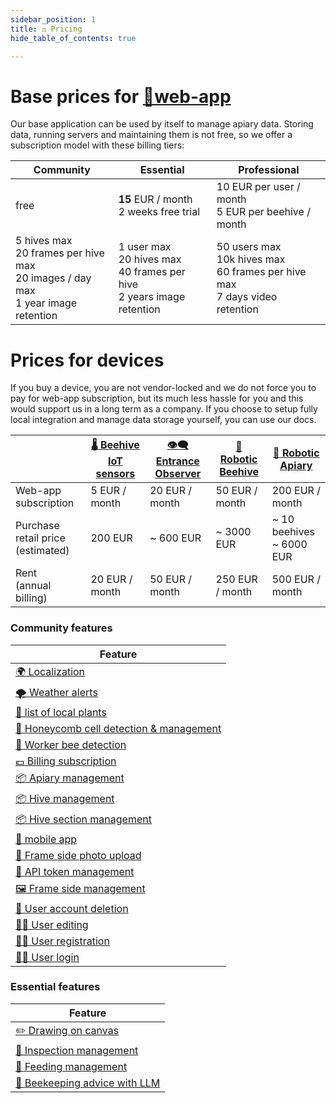 ```yaml
---
sidebar_position: 1
title: ⚖️ Pricing
hide_table_of_contents: true

---
```

# Base prices for [📱web-app](📱Web-app/📱Web-app.md)
Our base application can be used by itself to manage apiary data. Storing data, running servers and maintaining them is not free, so we offer a subscription model with these billing tiers: 

| **Community**                                                                                           | **Essential**                                                                           | **Professional**                                                                              |
| ------------------------------------------------------------------------------------------------------- | --------------------------------------------------------------------------------------- | --------------------------------------------------------------------------------------------- |
| free                                                                                                    | **15** EUR / month<br />2 weeks free trial                                              | 10 EUR per user / month<br />5 EUR per beehive / month                                        |
| 5 hives max<br />20 frames per hive max  <br />20 images / day max  <br />1 year image retention <br /> | 1 user max  <br />20 hives max  <br />40 frames per hive  <br />2 years image retention | 50 users max  <br />10k hives max  <br />60 frames per hive max  <br />7 days video retention |

# Prices for devices
If you buy a device, you are not vendor-locked and we do not force you to pay for web-app subscription, but its much less hassle for you and this would support us in a long term as a company. If you choose to setup fully local integration and manage data storage yourself, you can use our docs.

|                                          | [🌡️ Beehive IoT sensors](🌡️%20Beehive%20IoT%20sensors/🌡️%20Beehive%20IoT%20sensors.md) | [👁️‍🗨️ Entrance Observer](👁️‍🗨️%20Entrance%20Observer/👁️‍🗨️%20Entrance%20Observer.md) | [🧿 Robotic Beehive](🧿%20Robotic%20Beehive/🧿%20Robotic%20Beehive.md) | [🪬 Robotic Apiary](🪬%20Robotic%20Apiary/🪬%20Robotic%20Apiary.md) |
| ---------------------------------------- | ----------------------------------------------------------------------------------------- | ------------------------------------------------------------------------------------------- | ---------------------------------------------------------------------- | ------------------------------------------------------------------- |
| Web-app subscription                     | 5 EUR / month                                                                             | 20 EUR / month                                                                              | 50 EUR / month                                                         | 200 EUR / month                                                     |
| Purchase retail price  <br />(estimated) | 200 EUR                                                                                   | ~ 600 EUR                                                                                   | ~ 3000 EUR                                                             | ~ 10 beehives  <br />~ 6000 EUR                                     |
| Rent  <br />(annual billing)             | 20 EUR / month                                                                            | 50 EUR / month                                                                              | 250 EUR / month                                                        | 500 EUR / month                                                     |


###  Community features

<!-- QueryToSerialize: table WITHOUT ID "[" + default(title, file.name) + "]" + default( "("+  replace(replace(file.path, "gratheon.com/about/products/", ""), " ", "%20") + ")", "") as Feature FROM "gratheon.com/about/products/📱Web-app/community-tier"  WHERE status="complete" AND file.name != "index" -->
<!-- SerializedQuery: table WITHOUT ID "[" + default(title, file.name) + "]" + default( "("+  replace(replace(file.path, "gratheon.com/about/products/", ""), " ", "%20") + ")", "") as Feature FROM "gratheon.com/about/products/📱Web-app/community-tier"  WHERE status="complete" AND file.name != "index" -->

| Feature                                                                                                                    |
| -------------------------------------------------------------------------------------------------------------------------- |
| [🌍 Localization](📱Web-app/community-tier/🌍%20Localization.md)                                                           |
| [🌪️ Weather alerts](📱Web-app/community-tier/🌪️%20Weather%20alerts.md)                                                     |
| [🌻 list of local plants](📱Web-app/community-tier/🌻%20list%20of%20local%20plants.md)                                     |
| [🐝 Honeycomb cell detection & management](📱Web-app/community-tier/🐝%20Honeycomb%20cell%20detection%20&%20management.md) |
| [🐝 Worker bee detection](📱Web-app/community-tier/🐝%20Worker%20bee%20detection.md)                                       |
| [💶 Billing subscription](📱Web-app/community-tier/💶%20Billing%20subscription.md)                                         |
| [📦 Apiary management](📱Web-app/community-tier/📦%20Apiary%20management.md)                                               |
| [📦 Hive management](📱Web-app/community-tier/📦%20Hive%20management.md)                                                   |
| [📦 Hive section management](📱Web-app/community-tier/📦%20Hive%20section%20management.md)                                 |
| [📱 mobile app](📱Web-app/community-tier/📱%20mobile%20app.md)                                                             |
| [📸 Frame side photo upload](📱Web-app/community-tier/📸%20Frame%20side%20photo%20upload.md)                               |
| [🔐 API token management](📱Web-app/community-tier/🔐%20API%20token%20management.md)                                       |
| [🖼️ Frame side management](📱Web-app/community-tier/🖼️%20Frame%20side%20management.md)                                   |
| [🙅 User account deletion](📱Web-app/community-tier/🙅%20User%20account%20deletion.md)                                     |
| [🧑‍🚀 User editing](📱Web-app/community-tier/🧑‍🚀%20User%20editing.md)                                                   |
| [🧑‍🚀 User registration](📱Web-app/community-tier/🧑‍🚀%20User%20registration.md)                                         |
| [🧑‍🚀 User login](📱Web-app/community-tier/🧑‍🚀%20User%20login.md)                                                       |
<!-- SerializedQuery END -->


###  Essential features

<!-- QueryToSerialize: table WITHOUT ID "[" + default(title, file.name) + "]" + default( "("+  replace(replace(file.path, "gratheon.com/about/products/", ""), " ", "%20") + ")", "") as Feature  FROM "gratheon.com/about/products/📱Web-app/essential-tier" WHERE  status="complete" AND file.name != "index" -->
<!-- SerializedQuery: table WITHOUT ID "[" + default(title, file.name) + "]" + default( "("+  replace(replace(file.path, "gratheon.com/about/products/", ""), " ", "%20") + ")", "") as Feature  FROM "gratheon.com/about/products/📱Web-app/essential-tier" WHERE  status="complete" AND file.name != "index" -->

| Feature                                                                                            |
| -------------------------------------------------------------------------------------------------- |
| [✏️ Drawing on canvas](📱Web-app/essential-tier/✏️%20Drawing%20on%20canvas.md)                     |
| [🔎 Inspection management](📱Web-app/essential-tier/🔎%20Inspection%20management.md)               |
| [🍭 Feeding management](📱Web-app/essential-tier/🍭%20Feeding%20management.md)                     |
| [🤖 Beekeeping advice with LLM](📱Web-app/essential-tier/🤖%20Beekeeping%20advice%20with%20LLM.md) |
<!-- SerializedQuery END -->

